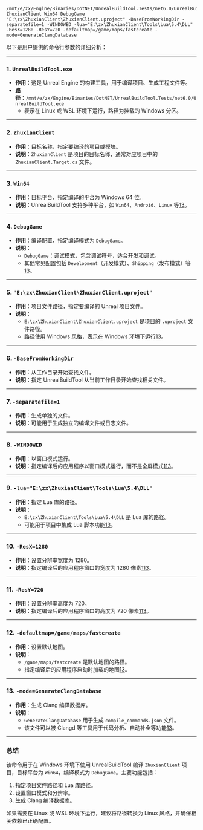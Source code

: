 ```
/mnt/e/zx/Engine/Binaries/DotNET/UnrealBuildTool.Tests/net6.0/UnrealBuildTool.exe ZhuxianClient Win64 DebugGame "E:\zx\ZhuxianClient\ZhuxianClient.uproject" -BaseFromWorkingDir -separatefile=1 -WINDOWED -lua="E:\zx\ZhuxianClient\Tools\Lua\5.4\DLL" -ResX=1280 -ResY=720 -defaultmap=/game/maps/fastcreate -mode=GenerateClangDatabase
```

以下是用户提供的命令行参数的详细分析：

---

### 1. **`UnrealBuildTool.exe`**
- **作用**：这是 Unreal Engine 的构建工具，用于编译项目、生成工程文件等。
- **路径**：`/mnt/e/zx/Engine/Binaries/DotNET/UnrealBuildTool.Tests/net6.0/UnrealBuildTool.exe`
  - 表示在 Linux 或 WSL 环境下运行，路径为挂载的 Windows 分区。

---

### 2. **`ZhuxianClient`**
- **作用**：目标名称，指定要编译的项目或模块。
- **说明**：`ZhuxianClient` 是项目的目标名称，通常对应项目中的 `ZhuxianClient.Target.cs` 文件。

---

### 3. **`Win64`**
- **作用**：目标平台，指定编译的平台为 Windows 64 位。
- **说明**：UnrealBuildTool 支持多种平台，如 `Win64`、`Android`、`Linux` 等[13](@ref)。

---

### 4. **`DebugGame`**
- **作用**：编译配置，指定编译模式为 `DebugGame`。
- **说明**：
  - `DebugGame`：调试模式，包含调试符号，适合开发和调试。
  - 其他常见配置包括 `Development`（开发模式）、`Shipping`（发布模式）等[13](@ref)。

---

### 5. **`"E:\zx\ZhuxianClient\ZhuxianClient.uproject"`**
- **作用**：项目文件路径，指定要编译的 Unreal 项目文件。
- **说明**：
  - `E:\zx\ZhuxianClient\ZhuxianClient.uproject` 是项目的 `.uproject` 文件路径。
  - 路径使用 Windows 风格，表示在 Windows 环境下运行[13](@ref)。

---

### 6. **`-BaseFromWorkingDir`**
- **作用**：从工作目录开始查找文件。
- **说明**：指定 UnrealBuildTool 从当前工作目录开始查找相关文件。

---

### 7. **`-separatefile=1`**
- **作用**：生成单独的文件。
- **说明**：可能用于生成独立的编译文件或日志文件。

---

### 8. **`-WINDOWED`**
- **作用**：以窗口模式运行。
- **说明**：指定编译后的应用程序以窗口模式运行，而不是全屏模式[113](@ref)。

---

### 9. **`-lua="E:\zx\ZhuxianClient\Tools\Lua\5.4\DLL"`**
- **作用**：指定 Lua 库的路径。
- **说明**：
  - `E:\zx\ZhuxianClient\Tools\Lua\5.4\DLL` 是 Lua 库的路径。
  - 可能用于项目中集成 Lua 脚本功能[13](@ref)。

---

### 10. **`-ResX=1280`**
- **作用**：设置分辨率宽度为 1280。
- **说明**：指定编译后的应用程序窗口的宽度为 1280 像素[113](@ref)。

---

### 11. **`-ResY=720`**
- **作用**：设置分辨率高度为 720。
- **说明**：指定编译后的应用程序窗口的高度为 720 像素[113](@ref)。

---

### 12. **`-defaultmap=/game/maps/fastcreate`**
- **作用**：设置默认地图。
- **说明**：
  - `/game/maps/fastcreate` 是默认地图的路径。
  - 指定编译后的应用程序启动时加载的地图[13](@ref)。

---

### 13. **`-mode=GenerateClangDatabase`**
- **作用**：生成 Clang 编译数据库。
- **说明**：
  - `GenerateClangDatabase` 用于生成 `compile_commands.json` 文件。
  - 该文件可以被 Clangd 等工具用于代码分析、自动补全等功能[13](@ref)。

---

### 总结
该命令用于在 Windows 环境下使用 UnrealBuildTool 编译 `ZhuxianClient` 项目，目标平台为 `Win64`，编译模式为 `DebugGame`。主要功能包括：
1. 指定项目文件路径和 Lua 库路径。
2. 设置窗口模式和分辨率。
3. 生成 Clang 编译数据库。

如果需要在 Linux 或 WSL 环境下运行，建议将路径转换为 Linux 风格，并确保相关依赖已正确配置。